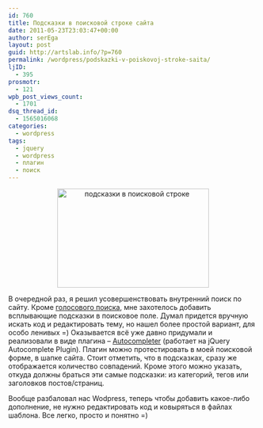 ```yaml
---
id: 760
title: Подсказки в поисковой строке сайта
date: 2011-05-23T23:03:47+00:00
author: serEga
layout: post
guid: http://artslab.info/?p=760
permalink: /wordpress/podskazki-v-poiskovoj-stroke-saita/
ljID:
  - 395
prosmotr:
  - 121
wpb_post_views_count:
  - 1701
dsq_thread_id:
  - 1565016068
categories:
  - wordpress
tags:
  - jquery
  - wordpress
  - плагин
  - поиск
---
```

<center>
  <img src="{{site.img_cdn}}/autocomplete_search_box.jpg" alt="подсказки в поисковой строке" title="autocomplete_search_box" width="306" height="200" class="alignnone size-full wp-image-3061" />
</center>

В очередной раз, я решил усовершенствовать внутренний поиск по сайту. Кроме [голосового поиска](http://artslab.info/wordpress/golosovoj-poisk-na-sajte/), мне захотелось добавить всплывающие подсказки в поисковое поле. Думал придется вручную искать код и редактировать тему, но нашел более простой вариант, для особо ленивых =) Оказывается всё уже давно придумали и реализовали в виде плагина &#8211; [Autocompleter](http://wordpress.org/extend/plugins/autocompleter/) (работает на jQuery Autocomplete Plugin). Плагин можно протестировать в моей поисковой форме, в шапке сайта. Стоит отметить, что в подсказках, сразу же отображается количество совпадений. Кроме этого можно указать, откуда должны браться эти самые подсказки: из категорий, тегов или заголовков постов/страниц.

Вообще разбаловал нас Wodpress, теперь чтобы добавить какое-либо дополнение, не нужно редактировать код и ковыряться в файлах шаблона. Все легко, просто и понятно =)